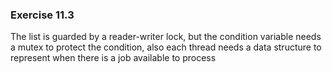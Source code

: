 ### Exercise 11.3

The list is guarded by a reader-writer lock, but the condition variable needs a mutex to protect the condition, also each thread needs a data structure to represent when there is a job available to process

